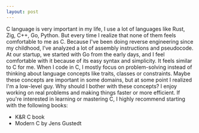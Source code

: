 ```yaml
---
layout: post
---
```

C language is very important in my life, I use a lot of languages like Rust, Zig, C++, Go, Python. But every time I realize that none of them feels comfortable to me as C. Because I've been doing reverse engineering since my childhood, I’ve analyzed a lot of assembly instructions and pseudocode. At our startup, we started with Go from the early days, and I feel comfortable with it because of its easy syntax and simplicity. It feels similar to C for me. When I code in C, I mostly focus on problem-solving instead of thinking about language concepts like traits, classes or constraints. Maybe these concepts are important in some domains, but at some point I realized I'm a low-level guy. Why should I bother with these concepts? I enjoy working on real problems and making things faster or more efficient. If you're interested in learning or mastering C, I highly recommend starting with the following books:
- K&R C book
- Modern C by Jens Gustedt
